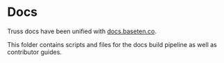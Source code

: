 # Docs

Truss docs have been unified with [docs.baseten.co](https://docs.baseten.co).

This folder contains scripts and files for the docs build pipeline as well as contributor guides.
